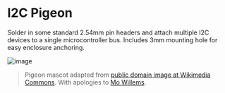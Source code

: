 # I2C Pigeon
Solder in some standard 2.54mm pin headers and attach multiple I2C devices to a single microcontroller bus. Includes 3mm mounting hole for easy enclosure anchoring.

![image](https://github.com/user-attachments/assets/ab25423e-fa1b-4a3c-85cb-1ca2f015f442)

> Pigeon mascot adapted from [public domain image at Wikimedia Commons](https://commons.wikimedia.org/wiki/File:Bird_template.svg). With apologies to [Mo Willems](https://en.wikipedia.org/wiki/Don%27t_Let_the_Pigeon_Drive_the_Bus!).
